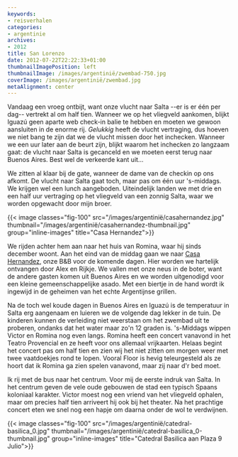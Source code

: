 ```yaml
---
keywords:
- reisverhalen
categories:
- argentinie
archives:
- 2012
title: San Lorenzo
date: 2012-07-22T22:22:33+01:00
thumbnailImagePosition: left
thumbnailImage: /images/argentinië/zwembad-750.jpg
coverImage: /images/argentinië/zwembad.jpg
metaAlignment: center
---
```


Vandaag een vroeg ontbijt, want onze vlucht naar Salta --er is er één per dag--
vertrekt al om half tien. Wanneer we op het vliegveld aankomen, blijkt Iguazú
geen aparte web check-in balie te hebben en moeten we gewoon aansluiten in de
enorme rij. <i>Gelukkig</i> heeft de vlucht vertraging, dus hoeven we niet bang
te zijn dat we de vlucht missen door het inchecken. Wanneer we een uur later
aan de beurt zijn, blijkt waarom het inchecken zo langzaam gaat: de vlucht naar
Salta is gecanceld en we moeten eerst terug naar Buenos Aires. Best wel de
verkeerde kant uit...


We zitten al klaar bij de gate, wanneer de dame van de checkin op ons afkomt.
De vlucht naar Salta gaat toch, maar pas om één uur 's-middags. We krijgen wel
een lunch aangeboden. Uiteindelijk landen we met drie en een half uur
vertraging op het vliegveld van een zonnig Salta, waar we worden opgewacht door
mijn broer.

{{< image classes="fig-100" src="/images/argentinië/casahernandez.jpg" thumbnail="/images/argentinië/casahernandez-thumbnail.jpg" group="inline-images" title="Casa Hernandez">}}

We rijden achter hem aan naar het huis van Romina, waar hij sinds december
woont. Aan het eind van de middag gaan we naar <a
href="http://www.lacasahernandez.com.ar/">Casa Hernandez</a>, onze <span
class="term" title="Bed and Breakfast">B&amp;B</span> voor de komende dagen.
Hier worden we hartelijk ontvangen door Alex en Rijkje. We vallen met onze neus
in de boter, want de andere gasten komen uit Buenos Aires en we worden
uitgenodigd voor een kleine gemeenschappelijke <span class="term"
title="BBQ">asado</span>. Met een biertje in de hand wordt ik ingewijd in de
geheimen van het echte Argentijnse grillen.

Na de toch wel koude dagen in Buenos Aires en Iguazú is de temperatuur in Salta
erg aangenaam en luieren we de volgende dag lekker in de tuin. De kinderen
kunnen de verleiding niet weerstaan om het zwembad uit te proberen, ondanks dat
het water maar zo'n 12 graden is. 's-Middags wippen Victor en Romina nog even
langs. Romina heeft een concert vanavond in het Teatro Provencial en ze heeft
voor ons allemaal vrijkaarten. Helaas begint het concert pas om half tien en
zien wij het niet zitten om morgen weer met twee vaatdoekjes rond te lopen.
Vooral Floor is hevig teleurgesteld als ze hoort dat ik Romina ga zien spelen
vanavond, maar zij naar d'r bed moet.

Ik rij met de bus naar het centrum. Voor mij de eerste indruk van Salta. In het
centrum geven de vele oude gebouwen de stad een typisch Spaans koloniaal
karakter. Victor moest nog een vriend van het vliegveld ophalen, maar om
precies half tien arriveert hij ook bij het theater. Na het prachtige concert
eten we snel nog een hapje om daarna onder de wol te verdwijnen.

{{< image classes="fig-100" src="/images/argentinië/catedral-basilica_0.jpg" thumbnail="/images/argentinië/catedral-basilica_0-thumbnail.jpg" group="inline-images" title="Catedral Basilica aan Plaza 9 Julio">}}
